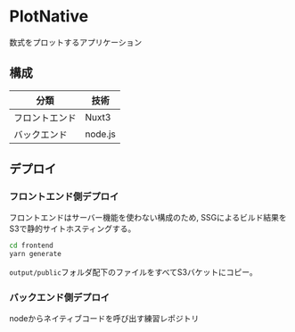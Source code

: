 # PlotNative

数式をプロットするアプリケーション

## 構成

|分類|技術|
|-|-|
|フロントエンド|Nuxt3|
|バックエンド|node.js|

## デプロイ

### フロントエンド側デプロイ

フロントエンドはサーバー機能を使わない構成のため, SSGによるビルド結果をS3で静的サイトホスティングする。

```bash
cd frontend
yarn generate
```

`output/public`フォルダ配下のファイルをすべてS3バケットにコピー。

### バックエンド側デプロイ

nodeからネイティブコードを呼び出す練習レポジトリ
